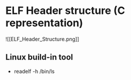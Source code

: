 # ELF Header structure (C representation)
![[ELF_Header_Structure.png]]

## Linux build-in tool
- readelf -h /bin/ls